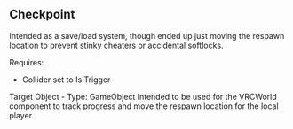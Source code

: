 ## Checkpoint

Intended as a save/load system, though ended up just moving the respawn location to prevent stinky cheaters or accidental softlocks.

Requires:
- Collider set to Is Trigger

Target Object - Type: GameObject
    Intended to be used for the VRCWorld component to track progress and move the respawn location for the local player.

